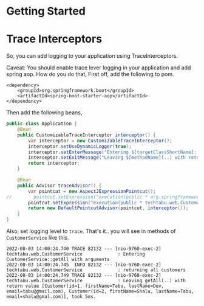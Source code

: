 # Getting Started


# Trace Interceptors
So, you can add logging to your application using TraceInterceptors.

Caveat: You should enable trace lever logging in your application and add spring aop. How do you do that,
First off, add the following to pom. 
```
<dependency>
    <groupId>org.springframework.boot</groupId>
    <artifactId>spring-boot-starter-aop</artifactId>
</dependency>
```

Then add the following beans,
```java
public class Application {
    @Bean
    public CustomizableTraceInterceptor interceptor() {
        var interceptor = new CustomizableTraceInterceptor();
        interceptor.setUseDynamicLogger(true);
        interceptor.setEnterMessage("Entering $[targetClassShortName]::$[methodName] with arguments $[arguments]");
        interceptor.setExitMessage("Leaving $[methodName](..) with return value $[returnValue], took $[invocationTime]ms.");
        return interceptor;
    }

    @Bean
    public Advisor traceAdvisor() {
        var pointcut = new AspectJExpressionPointcut();
//        pointcut.setExpression("execution(public * org.springframework.data.repository.Repository+.*(..))");
        pointcut.setExpression("execution(public * techtabu.web.CustomerService+.*(..))");
        return new DefaultPointcutAdvisor(pointcut, interceptor());
    }
}
```

Also, set logging level to `trace`. That's it.. you will see in methods of `CustomerService` like this.
```
2022-08-03 14:00:24.740 TRACE 82132 --- [nio-9760-exec-2] techtabu.web.CustomerService             : Entering CustomerService::getAll with arguments
2022-08-03 14:00:24.745  INFO 82132 --- [nio-9760-exec-2] techtabu.web.CustomerService             : returning all customers
2022-08-03 14:00:24.749 TRACE 82132 --- [nio-9760-exec-2] techtabu.web.CustomerService             : Leaving getAll(..) with return value [Customer(id=1, firstName=Tabu, lastName=Dev, email=tabu@gmail.com), Customer(id=2, firstName=Shalu, lastName=Tabu, email=shalu@gmal.com)], took 5ms.
```

